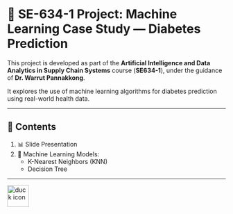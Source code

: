 # 🧠 SE-634-1 Project: Machine Learning Case Study — Diabetes Prediction

This project is developed as part of the **Artificial Intelligence and Data Analytics in Supply Chain Systems** course (**SE634-1**), under the guidance of **Dr. Warrut Pannakkong**.

It explores the use of machine learning algorithms for diabetes prediction using real-world health data.

---

## 📁 Contents

1. 📊 Slide Presentation  
2. 🤖 Machine Learning Models:
   - K-Nearest Neighbors (KNN)
   - Decision Tree

---

<img src="https://cdn-icons-png.flaticon.com/128/9867/9867908.png" width="50" alt="duck icon" />


